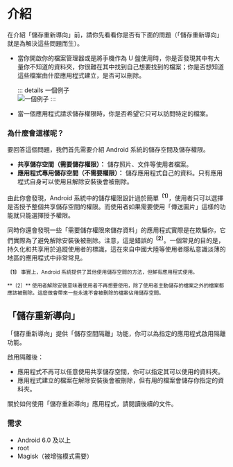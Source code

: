 # 介紹

在介紹「儲存重新導向」前，請你先看看你是否有下面的問題（「儲存重新導向」就是為解決這些問題而生）。

* 當你開啟你的檔案管理器或是將手機作為 U 盤使用時，你是否發現其中有大量你不知道的資料夾，你很難在其中找到自己想要找到的檔案；你是否想知道這些檔案由什麼應用程式建立，是否可以刪除。

  ::: details 一個例子
  <br>
  <img :src="$withBase('/images/chaos_storage.png')" alt="一個例子">
  :::

* 當一個應用程式請求儲存權限時，你是否希望它只可以訪問特定的檔案。

### 為什麼會這樣呢？

要回答這個問題，我們首先需要介紹 Android 系統的儲存空間及儲存權限。

* **共享儲存空間（需要儲存權限）：** 儲存照片、文件等使用者檔案。
* **應用程式專用儲存空間（不需要權限）：** 儲存應用程式自己的資料。只有應用程式自身可以使用且解除安裝後會被刪除。

由此你會發現，Android 系統中的儲存權限設計過於簡單<sup>**〔1〕**</sup>，使用者只可以選擇是否授予整個共享儲存空間的權限。而使用者如果需要使用「傳送圖片」這樣的功能就只能選擇授予權限。

同時你還會發現一些「需要儲存權限來儲存資料」的應用程式實際是在欺騙你，它們實際為了避免解除安裝後被刪除。注意，這是錯誤的<sup>**〔2〕**</sup>。一個常見的目的是，持久化和共享用於追蹤使用者的標識，這在來自中國大陸等使用者隱私意識淡薄的地區的應用程式中非常常見。

<sub>**〔1〕** 事實上，Android 系統提供了其他使用儲存空間的方法，但鮮有應用程式使用。</sub>
<p><sup>**〔2〕** 使用者解除安裝意味著使用者不再想要使用，除了使用者主動儲存的檔案之外的檔案都應該被刪除。這麼做會帶來一些永遠不會被刪除的檔案佔用儲存空間。</sup>

## 「儲存重新導向」

「儲存重新導向」提供「儲存空間隔離」功能，你可以為指定的應用程式啟用隔離功能。

啟用隔離後：
* 應用程式不再可以任意使用共享儲存空間，你可以指定其可以使用的資料夾。
* 應用程式建立的檔案在解除安裝後會被刪除，但有用的檔案會儲存你指定的資料夾。

關於如何使用「儲存重新導向」應用程式，請閱讀後續的文件。

### 需求

* Android 6.0 及以上
* root
* Magisk（被增強模式需要）